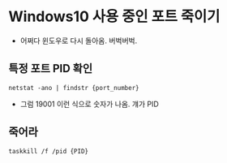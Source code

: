 # Windows10 사용 중인 포트 죽이기
- 어쩌다 윈도우로 다시 돌아옴. 버벅버벅.

## 특정 포트 PID 확인
```text
netstat -ano | findstr {port_number}
```
- 그럼 19001 이런 식으로 숫자가 나옴. 걔가 PID

## 죽어라
```text
taskkill /f /pid {PID}
```
